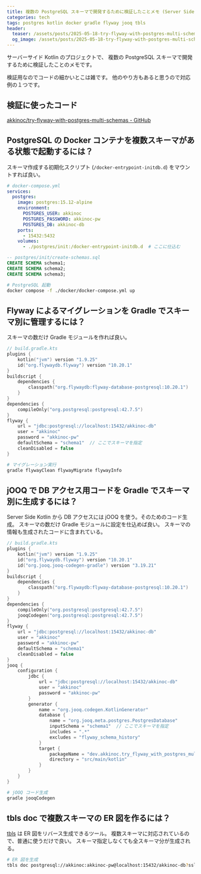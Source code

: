 ```yaml
---
title: 複数の PostgreSQL スキーマで開発するために検証したことメモ (Server Side Kotlin 向け)
categories: tech
tags: postgres kotlin docker gradle flyway jooq tbls
header:
  teaser: /assets/posts/2025-05-18-try-flyway-with-postgres-multi-schemas-1200x630.png
  og_image: /assets/posts/2025-05-18-try-flyway-with-postgres-multi-schemas-1200x630.png
---
```


サーバーサイド Kotlin のプロジェクトで、
複数の PostgreSQL スキーマで開発するために検証したことのメモです。

<!--more-->

検証用なのでコードの細かいとこは雑です。
他のやり方もあると思うので対応例の１つです。

## 検証に使ったコード

[akkinoc/try-flyway-with-postgres-multi-schemas - GitHub]

[akkinoc/try-flyway-with-postgres-multi-schemas - GitHub]: https://github.com/akkinoc/try-flyway-with-postgres-multi-schemas

## PostgreSQL の Docker コンテナを複数スキーマがある状態で起動するには？

スキーマ作成する初期化スクリプト (`/docker-entrypoint-initdb.d`) をマウントすれば良い。

```yaml
# docker-compose.yml
services:
  postgres:
    image: postgres:15.12-alpine
    environment:
      POSTGRES_USER: akkinoc
      POSTGRES_PASSWORD: akkinoc-pw
      POSTGRES_DB: akkinoc-db
    ports:
      - 15432:5432
    volumes:
      - ./postgres/init:/docker-entrypoint-initdb.d  # ここに仕込む
```

```sql
-- postgres/init/create-schemas.sql
CREATE SCHEMA schema1;
CREATE SCHEMA schema2;
CREATE SCHEMA schema3;
```

```sh
# PostgreSQL 起動
docker compose -f ./docker/docker-compose.yml up
```

## Flyway によるマイグレーションを Gradle でスキーマ別に管理するには？

スキーマの数だけ Gradle モジュールを作れば良い。

```kotlin
// build.gradle.kts
plugins {
    kotlin("jvm") version "1.9.25"
    id("org.flywaydb.flyway") version "10.20.1"
}
buildscript {
    dependencies {
        classpath("org.flywaydb:flyway-database-postgresql:10.20.1")
    }
}
dependencies {
    compileOnly("org.postgresql:postgresql:42.7.5")
}
flyway {
    url = "jdbc:postgresql://localhost:15432/akkinoc-db"
    user = "akkinoc"
    password = "akkinoc-pw"
    defaultSchema = "schema1"  // ここでスキーマを指定
    cleanDisabled = false
}
```

```sh
# マイグレーション実行
gradle flywayClean flywayMigrate flywayInfo
```

## jOOQ で DB アクセス用コードを Gradle でスキーマ別に生成するには？

Server Side Kotlin から DB アクセスには jOOQ を使う。そのためのコード生成。
スキーマの数だけ Gradle モジュールに設定を仕込めば良い。
スキーマの情報も生成されたコードに含まれている。

```kotlin
// build.gradle.kts
plugins {
    kotlin("jvm") version "1.9.25"
    id("org.flywaydb.flyway") version "10.20.1"
    id("org.jooq.jooq-codegen-gradle") version "3.19.21"
}
buildscript {
    dependencies {
        classpath("org.flywaydb:flyway-database-postgresql:10.20.1")
    }
}
dependencies {
    compileOnly("org.postgresql:postgresql:42.7.5")
    jooqCodegen("org.postgresql:postgresql:42.7.5")
}
flyway {
    url = "jdbc:postgresql://localhost:15432/akkinoc-db"
    user = "akkinoc"
    password = "akkinoc-pw"
    defaultSchema = "schema1"
    cleanDisabled = false
}
jooq {
    configuration {
        jdbc {
            url = "jdbc:postgresql://localhost:15432/akkinoc-db"
            user = "akkinoc"
            password = "akkinoc-pw"
        }
        generator {
            name = "org.jooq.codegen.KotlinGenerator"
            database {
                name = "org.jooq.meta.postgres.PostgresDatabase"
                inputSchema = "schema1"  // ここでスキーマを指定
                includes = ".*"
                excludes = "flyway_schema_history"
            }
            target {
                packageName = "dev.akkinoc.try_flyway_with_postgres_multi_schemas.schema1"
                directory = "src/main/kotlin"
            }
        }
    }
}
```

```sh
# jOOQ コード生成
gradle jooqCodegen
```

## tbls doc で複数スキーマの ER 図を作るには？

[tbls] は ER 図をリバース生成できるツール。
複数スキーマに対応されているので、普通に使うだけで良い。
スキーマ指定しなくても全スキーマ分が生成される。

[tbls]: https://github.com/k1LoW/tbls

```sh
# ER 図を生成
tbls doc postgresql://akkinoc:akkinoc-pw@localhost:15432/akkinoc-db?sslmode=disable
```
